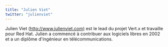 ```yaml
---
title: "Julien Viet"
twitter: "julienviet"
---
```


Julien Viet (<http://www.julienviet.com)> est le lead du projet Vert.x
et travaille pour Red Hat. Julien a commencé à contribuer aux logiciels
libres en 2002 et a un diplôme d'ingénieur en télécommunications.
